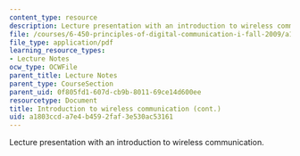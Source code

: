 ```yaml
---
content_type: resource
description: Lecture presentation with an introduction to wireless communication.
file: /courses/6-450-principles-of-digital-communication-i-fall-2009/a1803ccda7e4b4592faf3e530ac53161_MIT6_450F09_slide20.pdf
file_type: application/pdf
learning_resource_types:
- Lecture Notes
ocw_type: OCWFile
parent_title: Lecture Notes
parent_type: CourseSection
parent_uid: 0f805fd1-607d-cb9b-8011-69ce14d600ee
resourcetype: Document
title: Introduction to wireless communication (cont.)
uid: a1803ccd-a7e4-b459-2faf-3e530ac53161
---
```

Lecture presentation with an introduction to wireless communication.

